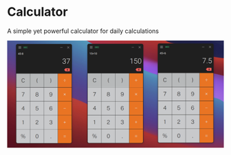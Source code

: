 # Calculator
 A simple yet powerful calculator for daily calculations

 
![Screenshot](images/img.png)
